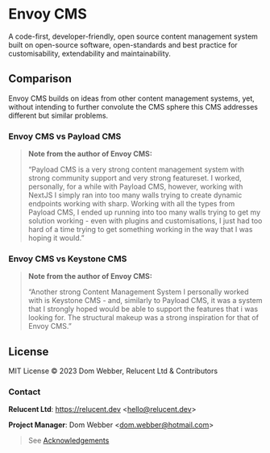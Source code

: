 # Envoy CMS

A code-first, developer-friendly, open source content management system built
on open-source software, open-standards and best practice for customisability,
extendability and maintainability.

## Comparison

Envoy CMS builds on ideas from other content management systems, yet, without
intending to further convolute the CMS sphere this CMS addresses different but
similar problems.

### Envoy CMS vs Payload CMS

> **Note from the author of Envoy CMS:**
>
> “Payload CMS is a very strong content management system with strong community
> support and very strong featureset. I worked, personally, for a while with
> Payload CMS, however, working with NextJS I simply ran into too many walls
> trying to create dynamic endpoints working with sharp. Working with all the
> types from Payload CMS, I ended up running into too many walls trying to get
> my solution working - even with plugins and customisations, I just had too
> hard of a time trying to get something working in the way that I was hoping
> it would.”

### Envoy CMS vs Keystone CMS

> **Note from the author of Envoy CMS:**
>
> “Another strong Content Management System I personally worked with is
> Keystone CMS - and, similarly to Payload CMS, it was a system that I
> strongly hoped would be able to support the features that i was looking for.
> The structural makeup was a strong inspiration for that of Envoy CMS.”

## License

MIT License &copy; 2023 Dom Webber, Relucent Ltd & Contributors

### Contact

**Relucent Ltd**: <https://relucent.dev> <<hello@relucent.dev>>

**Project Manager**: Dom Webber <<dom.webber@hotmail.com>>

> See [Acknowledgements](ACKNOWLEDGEMENTS.md)
